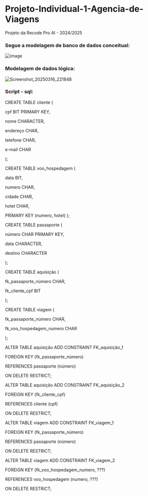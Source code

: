 # Projeto-Individual-1-Agencia-de-Viagens
Projeto da Recode Pro AI - 2024/2025

### Segue a modelagem de banco de dados conceitual:
![image](https://github.com/user-attachments/assets/cf16430d-813a-48e1-86ac-c2746df21750)

### Modelagem de dados lógica:
![Screenshot_20250316_221848](https://github.com/user-attachments/assets/0d89e324-2b0f-40dd-b14d-2050c12ee0d1)


### Script - sql:

CREATE TABLE cliente ( <p>
    cpf BIT PRIMARY KEY, <p>
    nome CHARACTER,<p>
    endereço CHAR,<p>
    telefone CHAR,<p>
    e-mail CHAR<p>
);<p>
<p>
CREATE TABLE voo_hospedagem (<p>
    data BIT,<p>
    numero CHAR,<p>
    cidade CHAR,<p>
    hotel CHAR,<p>
    PRIMARY KEY (numero, hotel)
);<p>
<p>
CREATE TABLE passaporte (<p>
    número CHAR PRIMARY KEY,<p>
    data CHARACTER,<p>
    destino CHARACTER<p>
);<p>
<p>
CREATE TABLE aquisição (<p>
    fk_passaporte_número CHAR,<p>
    fk_cliente_cpf BIT<p>
);<p>
<p>
CREATE TABLE viagem (<p>
    fk_passaporte_número CHAR,<p>
    fk_voo_hospedagem_numero CHAR<p>
);<p>
 <p>
ALTER TABLE aquisição ADD CONSTRAINT FK_aquisição_1<p>
    FOREIGN KEY (fk_passaporte_número)<p>
    REFERENCES passaporte (número)<p>
    ON DELETE RESTRICT;<p>
 <p>
ALTER TABLE aquisição ADD CONSTRAINT FK_aquisição_2<p>
    FOREIGN KEY (fk_cliente_cpf)<p>
    REFERENCES cliente (cpf)<p>
    ON DELETE RESTRICT;<p>
 <p>
ALTER TABLE viagem ADD CONSTRAINT FK_viagem_1<p>
    FOREIGN KEY (fk_passaporte_número)<p>
    REFERENCES passaporte (número)<p>
    ON DELETE RESTRICT;<p>
 <p>
ALTER TABLE viagem ADD CONSTRAINT FK_viagem_2<p>
    FOREIGN KEY (fk_voo_hospedagem_numero, ???)<p>
    REFERENCES voo_hospedagem (numero, ???)<p>
    ON DELETE RESTRICT;<p>
